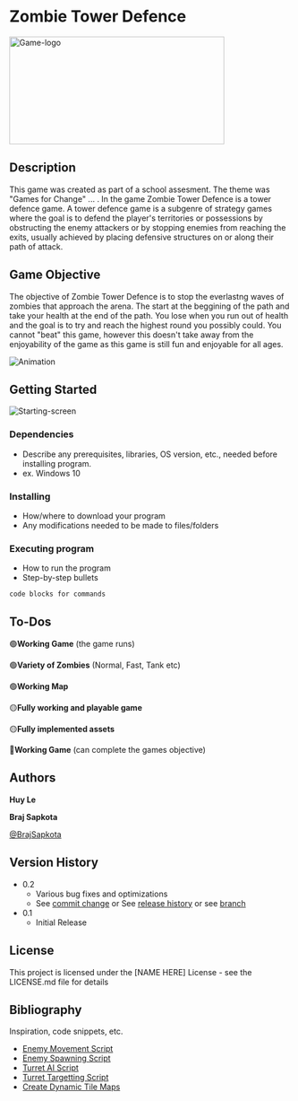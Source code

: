 # Zombie Tower Defence

<img width="384" height="192" alt="Game-logo" src="https://github.com/user-attachments/assets/46903789-7a7d-4bac-ac8e-022eaea2caf5" />




## Description

This game was created as part of a school assesment. The theme was "Games for Change" ... . In the game Zombie Tower Defence is a tower defence game. A tower defence game is a subgenre of strategy games where the goal is to defend the player's territories or possessions by obstructing the enemy attackers or by stopping enemies from reaching the exits, usually achieved by placing defensive structures on or along their path of attack.

## Game Objective
The objective of Zombie Tower Defence is to stop the everlastng waves of zombies that approach the arena. The start at the beggining of the path and take your health at the end of the path. You lose when you run out of health and the goal is to try and reach the highest round you possibly could. You cannot "beat" this game, however this doesn't take away from the enjoyability of the game as this game is still fun and enjoyable for all ages.

![Animation](https://github.com/user-attachments/assets/96f2859b-3e4d-44f3-a00e-01b493cb1719)


## Getting Started
![Starting-screen](https://github.com/user-attachments/assets/fdef5862-ea36-4f2a-865d-83eb2b62f6e6)

### Dependencies

* Describe any prerequisites, libraries, OS version, etc., needed before installing program.
* ex. Windows 10

### Installing

* How/where to download your program
* Any modifications needed to be made to files/folders

### Executing program

* How to run the program
* Step-by-step bullets
```
code blocks for commands
```

## To-Dos
🟢**Working Game** (the game runs)

🟢**Variety of Zombies** (Normal, Fast, Tank etc)

🟢**Working Map**

🟡**Fully working and playable game**

🟡**Fully implemented assets**

🔴**Working Game** (can complete the games objective)

## Authors
**Huy Le**

**Braj Sapkota**

[@BrajSapkota](https://github.com/BrajSapkota)

## Version History

* 0.2
    * Various bug fixes and optimizations
    * See [commit change]() or See [release history]() or see [branch]()
* 0.1
    * Initial Release

## License

This project is licensed under the [NAME HERE] License - see the LICENSE.md file for details

## Bibliography

Inspiration, code snippets, etc.
* [Enemy Movement Script](https://www.youtube.com/watch?v=ValNNMB1s3U&list=PLJqgAlQY92wDFEynd67IhzcdUOxdC70nc&index=7)
* [Enemy Spawning Script](https://www.youtube.com/watch?v=hDtDI0uX42M&list=PLJqgAlQY92wDFEynd67IhzcdUOxdC70nc&index=6)
* [Turret AI Script](https://www.youtube.com/watch?v=Moamtkc3rcY&list=PLJqgAlQY92wDFEynd67IhzcdUOxdC70nc&index=5)
* [Turret Targetting Script](https://www.youtube.com/watch?v=dTzENINp6dA&list=PLJqgAlQY92wDFEynd67IhzcdUOxdC70nc&index=4)
* [Create Dynamic Tile Maps](https://www.youtube.com/watch?v=g83_gwEO0kM&t=185s)
